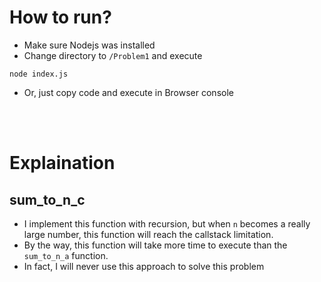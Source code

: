 # How to run?
- Make sure Nodejs was installed
- Change directory to `/Problem1` and execute 
```
node index.js 
```
- Or, just copy code and execute in Browser console

<br/>
<br/>

# Explaination
## sum_to_n_c
- I implement this function with recursion, but when `n` becomes a really large number, this function will reach the callstack limitation.
- By the way, this function will take more time to execute than the `sum_to_n_a` function. 
- In fact, I will never use this approach to solve this problem
